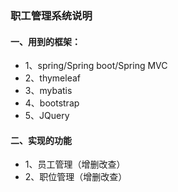 ### 职工管理系统说明
#### 一、用到的框架：
  - 1、spring/Spring boot/Spring MVC
  - 2、thymeleaf
  - 3、mybatis
  - 4、bootstrap
  - 5、JQuery
#### 二、实现的功能
  - 1、员工管理（增删改查）
  - 2、职位管理（增删改查）
